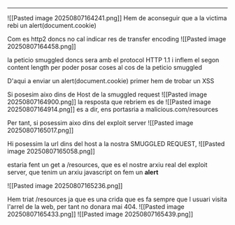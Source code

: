 
---
![[Pasted image 20250807164241.png]]
Hem de aconseguir que a la victima rebi un alert(document.cookie)


Com es http2 doncs no cal indicar res de transfer encoding
![[Pasted image 20250807164458.png]]

la peticio smuggled doncs sera amb el protocol HTTP 1.1 i inflem el segon content length per poder posar coses al  cos de la peticio smuggled

D'aqui a enviar un alert(document.cookie) primer hem de trobar un XSS

Si posesim aixo dins de Host de la smuggled request
![[Pasted image 20250807164900.png]]
la resposta que rebriem es de 
![[Pasted image 20250807164914.png]]
es a dir, ens portasria a malicious.com/resources

Per tant, si posessim aixo dins del exploit server
![[Pasted image 20250807165017.png]]

Hi posessim la url dins del host a la nostra SMUGGLED REQUEST, 
![[Pasted image 20250807165058.png]]

estaria fent un get a /resources, que es el nostre arxiu real del exploit server, que tenim un arxiu javascript on fem un **alert**

![[Pasted image 20250807165236.png]]


Hem triat /resources ja que es una crida que es fa sempre que l usuari visita l'arrel de la web, per tant no donara mai 404.
![[Pasted image 20250807165433.png]]
![[Pasted image 20250807165439.png]]